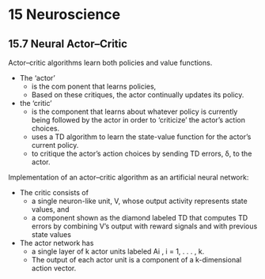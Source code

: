 # 15 Neuroscience

## 15.7 Neural Actor–Critic
Actor–critic algorithms learn both policies and value functions.
* The ‘actor’
  * is the com ponent that learns policies,
  * Based on these critiques, the actor continually updates its policy.
* the ‘critic’
  * is the component that learns about whatever policy is currently being followed by the actor
    in order to ‘criticize’ the actor’s action choices.
  * uses a TD algorithm to learn the state-value function for the actor’s current policy.
  * to critique the actor’s action choices by sending TD errors, δ, to the actor.

Implementation of an actor–critic algorithm as an artificial neural network:
* The critic consists of
  * a single neuron-like unit, V, whose output activity represents state values, and
  * a component shown as the diamond labeled TD that computes TD errors by
    combining V’s output with reward signals and with previous state values
* The actor network has
  * a single layer of k actor units labeled Ai , i = 1, . . . , k.
  * The output of each actor unit is a component of a k-dimensional action vector.
